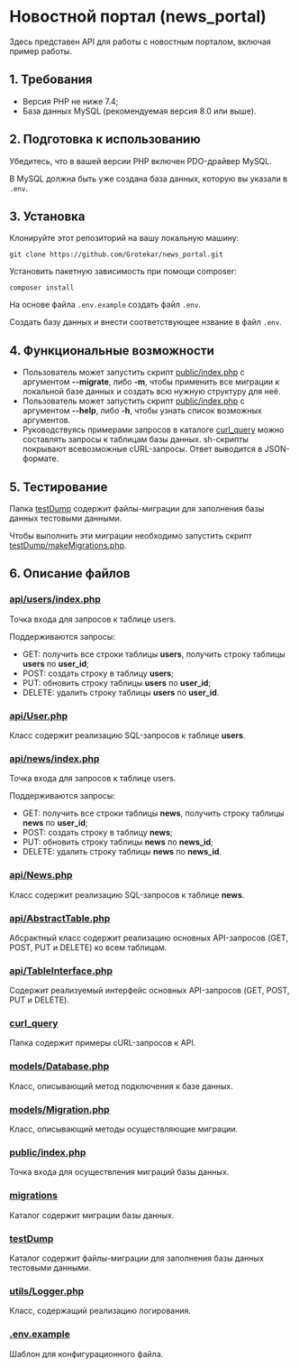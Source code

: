# Новостной портал (news_portal)
Здесь представен API для работы с новостным порталом, включая пример работы.

## 1. Требования
* Версия PHP не ниже 7.4;
* База данных MySQL (рекомендуемая версия 8.0 или выше).

## 2. Подготовка к использованию
Убедитесь, что в вашей версии PHP включен PDO-драйвер MySQL.

В MySQL должна быть уже создана база данных, которую вы указали в `.env`.

## 3. Установка
Клонируйте этот репозиторий на вашу локальную машину:

    git clone https://github.com/Grotekar/news_portal.git

Установить пакетную зависимость при помощи composer:

    composer install

На основе файла `.env.example` cоздать файл `.env`.

Создать базу данных и внести соответствующее нзвание в файл `.env`.

## 4. Функциональные возможности
- Пользователь может запустить скрипт [public/index.php](https://github.com/Grotekar/news_portal/blob/master/public/index.php)
с аргументом **--migrate**, либо **-m**, чтобы применить все миграции к локальной
базе данных и создать всю нужную структуру для неё.
- Пользователь может запустить скрипт [public/index.php](https://github.com/Grotekar/news_portal/blob/master/public/index.php)
с аргументом **--help**, либо **-h**, чтобы узнать список возможных аргументов.
- Руководствуясь примерами запросов в каталоге [curl_query](https://github.com/Grotekar/news_portal/blob/master/curl_query)
можно составлять запросы к таблицам базы данных. sh-скрипты покрывают всевозможные cURL-запросы. Ответ выводится в JSON-формате.

## 5. Тестирование

Папка [testDump](https://github.com/Grotekar/news_portal/blob/master/testDump)
содержит файлы-миграции для заполнения базы данных тестовыми данными.

Чтобы выполнить эти миграции необходимо запустить скрипт [testDump/makeMigrations.php](https://github.com/Grotekar/news_portal/blob/master/testDump/makeMigrations.php).

## 6. Описание файлов

### [api/users/index.php](https://github.com/Grotekar/news_portal/blob/master/api/users/index.php)
Точка входа для запросов к таблице users.

Поддерживаются запросы:
* GET: получить все строки таблицы **users**, получить строку таблицы **users** по **user_id**;
* POST: создать строку в таблицу **users**;
* PUT: обновить строку таблицы **users** по **user_id**;
* DELETE: удалить строку таблицы **users** по **user_id**.

### [api/User.php](https://github.com/Grotekar/news_portal/blob/master/api/User.php)
Класс содержит реализацию SQL-запросов к таблице **users**.

### [api/news/index.php](https://github.com/Grotekar/news_portal/blob/master/api/news/index.php)
Точка входа для запросов к таблице users.

Поддерживаются запросы:
* GET: получить все строки таблицы **news**, получить строку таблицы **news** по **user_id**;
* POST: создать строку в таблицу **news**;
* PUT: обновить строку таблицы **news** по **news_id**;
* DELETE: удалить строку таблицы **news** по **news_id**.

### [api/News.php](https://github.com/Grotekar/news_portal/blob/master/api/News.php)
Класс содержит реализацию SQL-запросов к таблице **news**.

### [api/AbstractTable.php](https://github.com/Grotekar/news_portal/blob/master/api/AbstractTable.php)
Абсрактный класс содержит реализацию основных API-запросов (GET, POST, PUT и DELETE) ко всем таблицам.

### [api/TableInterface.php](https://github.com/Grotekar/news_portal/blob/master/api/TableInterface.php)
Содержит реализуемый интерфейс основных API-запросов (GET, POST, PUT и DELETE).

### [curl_query](https://github.com/Grotekar/news_portal/blob/master/curl_query)
Папка содержит примеры cURL-запросов к API.

### [models/Database.php](https://github.com/Grotekar/news_portal/blob/master/models/Database.php)
Класс, описывающий метод подключения к базе данных.

### [models/Migration.php](https://github.com/Grotekar/news_portal/blob/master/models/Migration.php)
Класс, описывающий методы осуществляющие миграции.

### [public/index.php](https://github.com/Grotekar/news_portal/blob/master/public/index.php)
Точка входа для осуществления миграций базы данных.

### [migrations](https://github.com/Grotekar/news_portal/blob/master/migrations)
Каталог содержит миграции базы данных.

### [testDump](https://github.com/Grotekar/news_portal/blob/master/testDump)
Каталог содержит файлы-миграции для заполнения базы данных тестовыми данными.

### [utils/Logger.php](https://github.com/Grotekar/news_portal/blob/master/utils/Logger.php)
Класс, содержащий реализацию логирования.

### [.env.example](https://github.com/Grotekar/news_portal/blob/master/.env.example)
Шаблон для конфигурационного файла.
